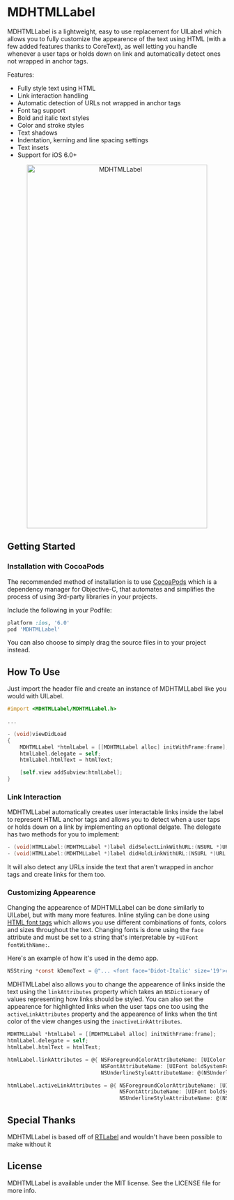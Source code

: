 MDHTMLLabel
===========

MDHTMLLabel is a lightweight, easy to use replacement for UILabel which allows you to fully customize the appearence of the text using HTML (with a few added features thanks to CoreText), as well letting you handle whenever a user taps or holds down on link and automatically detect ones not wrapped in anchor tags.

Features:

- Fully style text using HTML
- Link interaction handling
- Automatic detection of URLs not wrapped in anchor tags
- Font tag support
- Bold and italic text styles
- Color and stroke styles
- Text shadows
- Indentation, kerning and line spacing settings
- Text insets
- Support for iOS 6.0+

<p align="center" >
  <img src="https://raw.github.com/mattdonnelly/MDHTMLLabel/master/Screenshot.png" alt="MDHTMLLabel" title="MDHTMLLabel" width="414" height="834">
</p>

## Getting Started

### Installation with CocoaPods

The recommended method of installation is to use [CocoaPods](http://cocoapods.org) which is a dependency manager for Objective-C, that automates and simplifies the process of using 3rd-party libraries in your projects.

Include the following in your Podfile:

```ruby
platform :ios, '6.0'
pod 'MDHTMLLabel'
```

You can also choose to simply drag the source files in to your project instead.

## How To Use

Just import the header file and create an instance of MDHTMLLabel like you would with UILabel.

```objective-c
#import <MDHTMLLabel/MDHTMLLabel.h>

...

- (void)viewDidLoad
{
    MDHTMLLabel *htmlLabel = [[MDHTMLLabel alloc] initWithFrame:frame];
    htmlLabel.delegate = self;
    htmlLabel.htmlText = htmlText;

    [self.view addSubview:htmlLabel];
}
```

### Link Interaction

MDHTMLLabel automatically creates user interactable links inside the label to represent HTML anchor tags and allows you to detect when a user taps or holds down on a link by implementing an optional delgate. The delegate has two methods for you to implement:

```objective-c
- (void)HTMLLabel:(MDHTMLLabel *)label didSelectLinkWithURL:(NSURL *)URL
- (void)HTMLLabel:(MDHTMLLabel *)label didHoldLinkWithURL:(NSURL *)URL
```

It will also detect any URLs inside the text that aren't wrapped in anchor tags and create links for them too.

### Customizing Appearence

Changing the appearence of MDHTMLLabel can be done similarly to UILabel, but with many more features. Inline styling can be done using [HTML font tags](http://www.w3schools.com/tags/tag_font.asp) which allows you use different combinations of fonts, colors and sizes throughout the text. Changing fonts is done using the `face` attribute and must be set to a string that's interpretable by `+UIFont fontWithName:`.

Here's an example of how it's used in the demo app.

```objective-c
NSString *const kDemoText = @"... <font face='Didot-Italic' size='19'>customise</font>  ..."
```

MDHTMLLabel also allows you to change the appearence of links inside the text using the `linkAttributes` property which takes an `NSDictionary` of values representing how links should be styled. You can also set the appearence for highlighted links when the user taps one too using the `activeLinkAttributes` property and the appearence of links when the tint color of the view changes using the `inactiveLinkAttributes`.

```objective-c
MDHTMLLabel *htmlLabel = [[MDHTMLLabel alloc] initWithFrame:frame];
htmlLabel.delegate = self;
htmlLabel.htmlText = htmlText;

htmlLabel.linkAttributes = @{ NSForegroundColorAttributeName: [UIColor blueColor],
                              NSFontAttributeName: [UIFont boldSystemFontOfSize:htmlLabel.font.pointSize],
                              NSUnderlineStyleAttributeName: @(NSUnderlineStyleSingle) };

htmlLabel.activeLinkAttributes = @{ NSForegroundColorAttributeName: [UIColor redColor],
                                    NSFontAttributeName: [UIFont boldSystemFontOfSize:htmlLabel.font.pointSize],
                                    NSUnderlineStyleAttributeName: @(NSUnderlineStyleSingle) };
```

## Special Thanks

MDHTMLLabel is based off of [RTLabel](https://github.com/honcheng/RTLabel) and wouldn't have been possible to make without it

## License

MDHTMLLabel is available under the MIT license. See the LICENSE file for more info.
